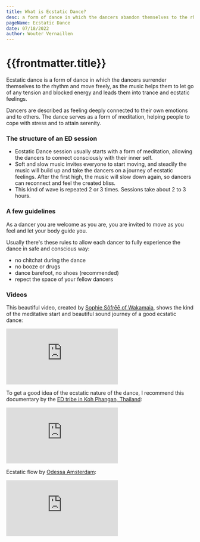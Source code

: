 ```yaml
---
title: What is Ecstatic Dance?
desc: a form of dance in which the dancers abandon themselves to the rhythm and move freely, as the music leads them...
pageName: Ecstatic Dance
date: 07/18/2022
author: Wouter Vernaillen
---
```


# {{frontmatter.title}}

Ecstatic dance is a form of dance in which the dancers surrender themselves to the rhythm and move freely,
as the music helps them to let go of any tension and blocked energy and leads them into trance and ecstatic feelings.

Dancers are described as feeling deeply connected to their own emotions and to others. The dance serves as a form of meditation, helping people to cope with stress and to attain serenity.

### The structure of an ED session

* Ecstatic Dance session usually starts with a form of meditation, allowing the dancers to connect consciously with their inner self.
* Soft and slow music invites everyone to start moving, and steadily the music will build up and take the dancers on a journey of ecstatic feelings. After the first high, the music will slow down again, so dancers can reconnect and feel the created bliss.
* This kind of wave is repeated 2 or 3 times. Sessions take about 2 to 3 hours.

### A few guidelines

As a dancer you are welcome as you are, you are invited to move as you feel and let your body guide you.

Usually there's these rules to allow each dancer to fully experience the dance in safe and conscious way:

* no chitchat during the dance
* no booze or drugs
* dance barefoot, no shoes (recommended)
* repect the space of your fellow dancers

### Videos

This beautiful video, created by [Sophie Sôfrēē of Wakamaia](https://www.wakamaia.love/), shows the kind of the meditative start and beautiful sound journey of a good ecstatic dance:
<iframe src="https://www.youtube.com/embed/9CEnSTruBBg" frameborder="0" allow="accelerometer; autoplay; clipboard-write; encrypted-media; gyroscope; picture-in-picture" allowfullscreen></iframe>

To get a good idea of the ecstatic nature of the dance, I recommend this documentary by the [ED tribe in Koh Phangan, Thailand](https://www.facebook.com/EcstaticDanceThailand/):
<iframe src="https://www.youtube.com/embed/lY41coxPKuY" frameborder="0" allow="accelerometer; autoplay; clipboard-write; encrypted-media; gyroscope; picture-in-picture" allowfullscreen></iframe>

Ecstatic flow by [Odessa Amsterdam](https://www.odessa.amsterdam):

<iframe src="https://www.youtube.com/embed/N9Ft3UKDPWI" frameborder="0" allow="accelerometer; autoplay; clipboard-write; encrypted-media; gyroscope; picture-in-picture" allowfullscreen></iframe>
